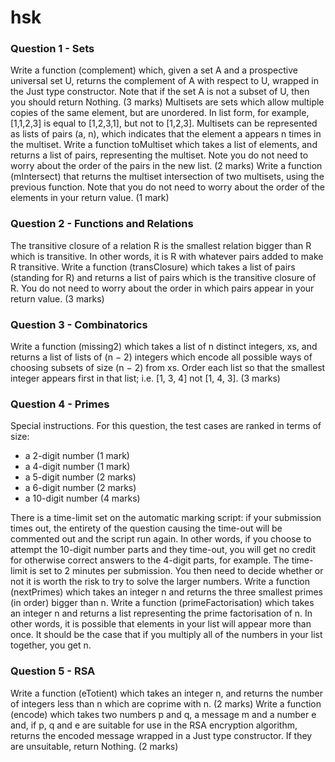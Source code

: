 # hsk
### Question 1 - Sets
Write a function (complement) which, given a set A and a prospective universal set U, returns
the complement of A with respect to U, wrapped in the Just type constructor. Note that if the
set A is not a subset of U, then you should return Nothing. (3 marks)
Multisets are sets which allow multiple copies of the same element, but are unordered. In list
form, for example, [1,1,2,3] is equal to [1,2,3,1], but not to [1,2,3]. Multisets can be
represented as lists of pairs (a, n), which indicates that the element a appears n times in the
multiset. Write a function toMultiset which takes a list of elements, and returns a list of pairs,
representing the multiset. Note you do not need to worry about the order of the pairs in the
new list. (2 marks)
Write a function (mIntersect) that returns the multiset intersection of two multisets, using the
previous function. Note that you do not need to worry about the order of the elements in your
return value. (1 mark)

### Question 2 - Functions and Relations
The transitive closure of a relation R is the smallest relation bigger than R which is transitive.
In other words, it is R with whatever pairs added to make R transitive. Write a function
(transClosure) which takes a list of pairs (standing for R) and returns a list of pairs which is
the transitive closure of R. You do not need to worry about the order in which pairs appear in
your return value. (3 marks)

### Question 3 - Combinatorics
Write a function (missing2) which takes a list of n distinct integers, xs, and returns a list of
lists of (n − 2) integers which encode all possible ways of choosing subsets of size (n − 2) from
xs. Order each list so that the smallest integer appears first in that list; i.e. [1, 3, 4] not [1, 4, 3].
(3 marks)

### Question 4 - Primes
Special instructions. For this question, the test cases are ranked in terms of size:
- a 2-digit number (1 mark)
- a 4-digit number (1 mark)
- a 5-digit number (2 marks)
- a 6-digit number (2 marks)
- a 10-digit number (4 marks)

There is a time-limit set on the automatic marking script: if your submission times out, the
entirety of the question causing the time-out will be commented out and the script run again. In
other words, if you choose to attempt the 10-digit number parts and they time-out, you will get
no credit for otherwise correct answers to the 4-digit parts, for example. The time-limit is set
to 2 minutes per submission. You then need to decide whether or not it is worth the risk to try
to solve the larger numbers.
Write a function (nextPrimes) which takes an integer n and returns the three smallest primes
(in order) bigger than n.
Write a function (primeFactorisation) which takes an integer n and returns a list representing
the prime factorisation of n. In other words, it is possible that elements in your list will appear
more than once. It should be the case that if you multiply all of the numbers in your list
together, you get n.

### Question 5 - RSA
Write a function (eTotient) which takes an integer n, and returns the number of integers less
than n which are coprime with n. (2 marks)
Write a function (encode) which takes two numbers p and q, a message m and a number e and,
if p, q and e are suitable for use in the RSA encryption algorithm, returns the encoded message
wrapped in a Just type constructor. If they are unsuitable, return Nothing. (2 marks)
